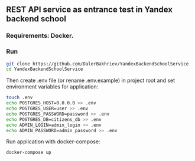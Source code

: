 ## REST API service as entrance test in Yandex backend school

### Requirements: Docker.

### Run

```sh
git clone https://github.com/DalerBakhriev/YandexBackendSchoolService
cd YandexBackendSchoolService
```

Then create .env file (or rename .env.example) in project root and set environment variables for application:

```sh
touch .env
echo POSTGRES_HOST=0.0.0.0 >> .env
echo POSTGRES_USER=user >> .env
echo POSTGRES_PASSWORD=password >> .env
echo POSTGRES_DB=citizens_db >> .env
echo ADMIN_LOGIN=admin_login >> .env
echo ADMIN_PASSWORD=admin_password >> .env
```

Run application with docker-compose:

```sh
docker-compose up
```

